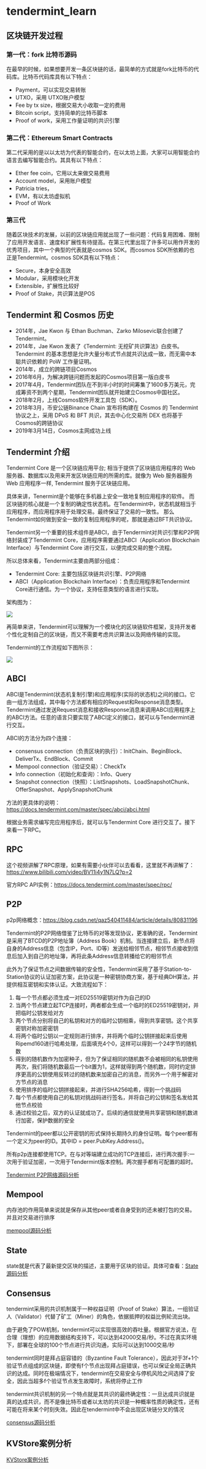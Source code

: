 # tendermint_learn

## 区块链开发过程

### 第一代：fork 比特币源码

在最早的时候，如果想要开发一条区块链的话，最简单的方式就是fork比特币的代码库。比特币代码库具有以下特点：

- Payment，可以实现交易转账
- UTXO，采用 UTXO账户模型
- Fee by tx size，根据交易大小收取一定的费用
- Bitcoin script，支持简单的比特币脚本
- Proof of work，采用工作量证明的共识引擎

### 第二代：Ethereum Smart Contracts

第二代采用的是以以太坊为代表的智能合约，在以太坊上面，大家可以用智能合约语言去编写智能合约。其具有以下特点：

- Ether fee coin，它用以太来做交易费用
- Account model，采用账户模型
- Patricia tries，
- EVM，有以太坊虚拟机
- Proof of Work

### 第三代

随着区块技术的发展，以前的区块链应用就出现了一些问题：代码复用困难、限制了应用开发语言、速度和扩展性有待提高。在第三代里出现了许多可以用作开发的优秀项目，其中一个典型的代表就是cosmos SDK。而cosmos SDK所依赖的也正是Tendermint。cosmos SDK具有以下特点：

- Secure，本身安全高效
- Modular，采用模块化开发
- Extensible，扩展性比较好
- Proof of Stake，共识算法是POS

## Tendermint 和 Cosmos 历史

- 2014年，Jae Kwon 与 Ethan Buchman、Zarko Milosevic联合创建了Tendermint。
- 2014年，Jae Kwon 发表了《Tendermint: 无挖矿共识算法》白皮书。Tendermint 的基本思想是允许大量分布式节点就共识达成一致，而无需中本聪共识依赖的 PoW 工作量证明。
- 2014年，成立的跨链项目Cosmos
- 2016年6月，为解决跨链问题而发起的Cosmos项目第一版白皮书
- 2017年4月，Tendermint团队在不到半小时的时间筹集了1600多万美元，完成筹资不到两个星期，Tendermint团队就开始建立Cosmos中国社区。
- 2018年2月，上线Cosmos软件开发工具包（SDK）。
- 2018年3月，币安公链Binance Chain 宣布将构建在 Cosmos 的 Tendermint 协议之上，采用 DPoS 和 BFT 共识，其去中心化交易所 DEX 也将基于Cosmos的跨链协议
- 2019年3月14日，Cosmos主网成功上线

## Tendermint 介绍

Tendermint Core 是一个区块链应用平台; 相当于提供了区块链应用程序的 Web 服务器、数据库以及用来开发区块链应用的所需的库。就像为 Web 服务器服务Web 应用程序一样, Tendermint 服务于区块链应用。

具体来讲，Tenermint是个能够在多机器上安全一致地复制应用程序的软件。 而区块链的核心就是一个复制的确定性状态机。在Tendermint中，状态机就相当于应用程序，而应用程序用于处理交易。最终保证了交易的一致性。 那么Tendermint如何做到安全一致的复制应用程序的呢，那就是通过BFT共识协议。

Tendermint另一个重要的技术组件是ABCI，由于Tendermint对共识引擎和P2P网络封装成了Tendermint Core，应用程序需要通过ABCI（Application Blockchain Interface）与Tendermint Core 进行交互，以便完成交易的整个流程。

所以总体来看，Tendermint主要由两部分组成：

- Tendermint Core: 主要包括区块链共识引擎、P2P网络
- ABCI（Application Blockchain Interface）：负责应用程序和Tendermint Core进行通信。为一个协议，支持任意类型的语言进行实现。

架构图为：

![](https://github.com/bigzoro/tendermint_analysis/blob/main/images/Tendermint%E6%9E%B6%E6%9E%84.PNG)

再简单来讲，Tendermint可以理解为一个模块化的区块链软件框架，支持开发者个性化定制自己的区块链，而又不需要考虑共识算法以及网络传输的实现。

Tendermint的工作流程如下图所示：

![](https://github.com/bigzoro/tendermint_analysis/blob/main/images/%E4%BA%A4%E6%98%93%E6%B5%81%E7%A8%8B.jpg)

## ABCI

ABCI是Tendermint(状态机复制引擎)和应用程序(实际的状态机)之间的接口。它由一组方法组成，其中每个方法都有相应的Request和Response消息类型。Tendermint通过发送Request消息和接收Response消息来调用ABCI应用程序上的ABCI方法。任意的语言只要实现了ABCI定义的接口，就可以与Tendermint进行交互。

ABCI的方法分为四个连接：

- consensus connection（负责区块的执行）：InitChain、BeginBlock、DeliverTx、EndBlock、Commit
- Mempool connection（验证交易）：CheckTx
- Info connection（初始化和查询）：Info、Query
- Snapshot connection（快照）：ListSnapshots、LoadSnapshotChunk、OfferSnapshot、ApplySnapshotChunk

方法的更具体的说明：https://docs.tendermint.com/master/spec/abci/abci.html

根据业务需求编写完应用程序后，就可以与Tendermint Core 进行交互了。接下来看一下RPC。

## RPC

这个视频讲解了RPC原理，如果有需要小伙伴可以去看看，这里就不再讲解了：https://www.bilibili.com/video/BV11i4y1N7LQ?p=2

官方RPC API实例：https://docs.tendermint.com/master/spec/rpc/

## P2P

p2p网络概念：https://blog.csdn.net/qaz540411484/article/details/80831196

Tendermint的P2P网络借鉴了比特币的对等发现协议，更准确的说，Tendermint是采用了BTCD的P2P地址簿（Address Book）机制。当连接建立后，新节点将自身的Address信息（包含IP，Port、ID等）发送给相邻节点，相邻节点接收到信息后加入到自己的地址簿，再将此条Address信息转播给它的相邻节点

此外为了保证节点之间数据传输的安全性，Tendermint采用了基于Station-to-Station协议的认证加密方案，此协议是一种密钥协商方案，基于经典DH算法，并提供相互密钥和实体认证。大致流程如下：　

1. 每一个节点都必须生成一对ED25519密钥对作为自己的ID
2. 当两个节点建立起TCP连接时，两者都会生成一个临时的ED25519密钥对，并把临时公钥发给对方
3. 两个节点分别将自己的私钥和对方的临时公钥相乘，得到共享密钥。这个共享密钥对称加密密钥
4. 将两个临时公钥以一定规则进行排序，并将两个临时公钥拼接起来后使用Ripemd160进行哈希处理，后面填充4个0，这样可以得到一个24字节的随机数
5. 得到的随机数作为加密种子，但为了保证相同的随机数不会被相同的私钥使用两次，我们将随机数最后一个bit置为1，这样就得到两个随机数，同时约定排序更高的公钥使用反转过的随机数来加密自己的消息，而另外一个用于解密对方节点的消息
6. 使用排序的临时公钥拼接起来，并进行SHA256哈希，得到一个挑战码
7. 每个节点都使用自己的私钥对挑战码进行签名，并将自己的公钥和签名发给其他节点校验
8. 通过校验之后，双方的认证就成功了。后续的通信就使用共享密钥和随机数进行加密，保护数据的安全

Tendermint的peer都以公开密钥的形式保持长期持久的身份证明。每个peer都有一个定义为peer的ID。其中ID = peer.PubKey.Address()。

所有p2p连接都使用TCP。在与对等端建立成功的TCP连接后，进行两次握手:一次用于验证加密，一次用于Tendermint版本控制。两次握手都有可配置的超时。



[Tendermint P2P网络源码分析](https://github.com/bigzoro/tendermint_analysis/blob/main/sourceCodeAnalysis/P2P_analysis.md)

## Mempool

内存池的作用简单来说就是保存从其他peer或者自身受到的还未被打包的交易。并且对交易进行排序

[mempool源码分析](https://github.com/bigzoro/tendermint_analysis/blob/main/sourceCodeAnalysis/Mempool_analysis.md)

## State

state就是代表了最新提交区块的描述，主要用于区块的验证。具体可查看：[State源码分析](https://github.com/bigzoro/tendermint_analysis/blob/main/sourceCodeAnalysis/State_analysis.md)

## Consensus

tendermint采用的共识机制属于一种权益证明（Proof of Stake）算法，一组验证人（Validator）代替了矿工（Miner）的角色，依据抵押的权益比例轮流出块。

由于避免了POW机制，tendermint可以实现很高效的吞吐量。根据官方说法，在合理（理想）的应用数据结构支持下，可以达到42000交易/秒。不过在真实环境下，部署在全球的100个节点进行共识沟通，实际可以达到1000交易/秒

tendermint同时是拜占庭容错的（Byzantine Fault Tolerance），因此对于3f+1个验证节点组成的区块链，即使有f个节点出现拜占庭错误，也可以保证全局正确共识的达成。同时在极端情况下，tendermint在交易安全与停机风险之间选择了安全，因此当超多f个验证节点发生故障时，系统将停止工作

tendermint共识机制的另一个特点就是其共识的最终确定性：一旦达成共识就是真的达成共识，而不是像比特币或者以太坊的共识是一种概率性质的确定性，还有可能在将来某个时刻失效。因此在tendermint中不会出现区块链分叉的情况

[consensus源码分析](https://github.com/bigzoro/tendermint_analysis/blob/main/sourceCodeAnalysis/consensus_analysis.md)

## KVStore案例分析

[KVStore案例分析](https://github.com/bigzoro/tendermint_analysis/blob/main/sourceCodeAnalysis/KVStore_analysis.md)


